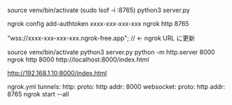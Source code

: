 source venv/bin/activate
(sudo lsof -i :8765)
python3 server.py


ngrok config add-authtoken xxxx-xxx-xxx-xxx
ngrok http 8765

"wss://xxxx-xxx-xxx-xxx.ngrok-free.app"; // ← ngrok URL に更新



source venv/bin/activate
python3 server.py
python -m http.server 8000
ngrok http 8000
http://localhost:8000/index.html



http://192.168.1.10:8000/index.html

ngrok.yml
tunnels:
  http:
    proto: http
    addr: 8000
  websocket:
    proto: http
    addr: 8765
ngrok start --all

